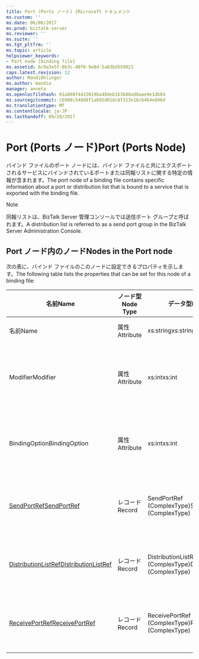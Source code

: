 ```yaml
---
title: Port (Ports ノード) |Microsoft ドキュメント
ms.custom: ''
ms.date: 06/08/2017
ms.prod: biztalk-server
ms.reviewer: ''
ms.suite: ''
ms.tgt_pltfrm: ''
ms.topic: article
helpviewer_keywords:
- Port node [binding file]
ms.assetid: 6c9a3e5f-0b3c-40f8-9a8d-5a83bd559021
caps.latest.revision: 12
author: MandiOhlinger
ms.author: mandia
manager: anneta
ms.openlocfilehash: 01a808f4415019ba48deb1b3b80ad8aae9e1db04
ms.sourcegitcommit: cb908c540d8f1a692d01dc8f313e16cb4b4e696d
ms.translationtype: MT
ms.contentlocale: ja-JP
ms.lasthandoff: 09/20/2017
---
```

# <a name="port-ports-node"></a><span data-ttu-id="99e09-102">Port (Ports ノード)</span><span class="sxs-lookup"><span data-stu-id="99e09-102">Port (Ports Node)</span></span>
<span data-ttu-id="99e09-103">バインド ファイルのポート ノードには、バインド ファイルと共にエクスポートされるサービスにバインドされているポートまたは同報リストに関する特定の情報が含まれます。</span><span class="sxs-lookup"><span data-stu-id="99e09-103">The port node of a binding file contains specific information about a port or distribution list that is bound to a service that is exported with the binding file.</span></span>  
  
> [!NOTE]
>  <span data-ttu-id="99e09-104">同報リストは、BizTalk Server 管理コンソールでは送信ポート グループと呼ばれます。</span><span class="sxs-lookup"><span data-stu-id="99e09-104">A distribution list is referred to as a send port group in the BizTalk Server Administration Console.</span></span>  
  
## <a name="nodes-in-the-port-node"></a><span data-ttu-id="99e09-105">Port ノード内のノード</span><span class="sxs-lookup"><span data-stu-id="99e09-105">Nodes in the Port node</span></span>  
 <span data-ttu-id="99e09-106">次の表に、バインド ファイルのこのノードに設定できるプロパティを示します。</span><span class="sxs-lookup"><span data-stu-id="99e09-106">The following table lists the properties that can be set for this node of a binding file:</span></span>  
  
|<span data-ttu-id="99e09-107">**名前**</span><span class="sxs-lookup"><span data-stu-id="99e09-107">**Name**</span></span>|<span data-ttu-id="99e09-108">**ノード型**</span><span class="sxs-lookup"><span data-stu-id="99e09-108">**Node Type**</span></span>|<span data-ttu-id="99e09-109">**データ型**</span><span class="sxs-lookup"><span data-stu-id="99e09-109">**Data Type**</span></span>|<span data-ttu-id="99e09-110">**Description**</span><span class="sxs-lookup"><span data-stu-id="99e09-110">**Description**</span></span>|<span data-ttu-id="99e09-111">**制限**</span><span class="sxs-lookup"><span data-stu-id="99e09-111">**Restrictions**</span></span>|<span data-ttu-id="99e09-112">**コメント**</span><span class="sxs-lookup"><span data-stu-id="99e09-112">**Comments**</span></span>|  
|--------------|-------------------|-------------------|---------------------|----------------------|------------------|  
|<span data-ttu-id="99e09-113">名前</span><span class="sxs-lookup"><span data-stu-id="99e09-113">Name</span></span>|<span data-ttu-id="99e09-114">属性</span><span class="sxs-lookup"><span data-stu-id="99e09-114">Attribute</span></span>|<span data-ttu-id="99e09-115">xs:string</span><span class="sxs-lookup"><span data-stu-id="99e09-115">xs:string</span></span>|<span data-ttu-id="99e09-116">ポートの名前を指定します。</span><span class="sxs-lookup"><span data-stu-id="99e09-116">Specifies the name of the port.</span></span>|<span data-ttu-id="99e09-117">任意</span><span class="sxs-lookup"><span data-stu-id="99e09-117">Not required</span></span>|<span data-ttu-id="99e09-118">既定値: 空</span><span class="sxs-lookup"><span data-stu-id="99e09-118">Default value: empty</span></span>|  
|<span data-ttu-id="99e09-119">Modifier</span><span class="sxs-lookup"><span data-stu-id="99e09-119">Modifier</span></span>|<span data-ttu-id="99e09-120">属性</span><span class="sxs-lookup"><span data-stu-id="99e09-120">Attribute</span></span>|<span data-ttu-id="99e09-121">xs:int</span><span class="sxs-lookup"><span data-stu-id="99e09-121">xs:int</span></span>|<span data-ttu-id="99e09-122">ポートの型修飾子を指定します。</span><span class="sxs-lookup"><span data-stu-id="99e09-122">Specifies the type modifier for the port.</span></span>|<span data-ttu-id="99e09-123">必須</span><span class="sxs-lookup"><span data-stu-id="99e09-123">Required</span></span>|<span data-ttu-id="99e09-124">既定値: なし</span><span class="sxs-lookup"><span data-stu-id="99e09-124">Default value: none</span></span><br /><br /> <span data-ttu-id="99e09-125">使用可能な値で使用できる、 [Microsoft.BizTalk.ExplorerOM.PortModifier](http://msdn.microsoft.com/library/microsoft.biztalk.explorerom.portmodifier.aspx)列挙します。</span><span class="sxs-lookup"><span data-stu-id="99e09-125">Possible values include those available in the [Microsoft.BizTalk.ExplorerOM.PortModifier](http://msdn.microsoft.com/library/microsoft.biztalk.explorerom.portmodifier.aspx) enumeration.</span></span>|  
|<span data-ttu-id="99e09-126">BindingOption</span><span class="sxs-lookup"><span data-stu-id="99e09-126">BindingOption</span></span>|<span data-ttu-id="99e09-127">属性</span><span class="sxs-lookup"><span data-stu-id="99e09-127">Attribute</span></span>|<span data-ttu-id="99e09-128">xs:int</span><span class="sxs-lookup"><span data-stu-id="99e09-128">xs:int</span></span>|<span data-ttu-id="99e09-129">ポートのバインドの種類を定義します。</span><span class="sxs-lookup"><span data-stu-id="99e09-129">Defines the type of binding for the port.</span></span>|<span data-ttu-id="99e09-130">必須</span><span class="sxs-lookup"><span data-stu-id="99e09-130">Required</span></span>|<span data-ttu-id="99e09-131">既定値: なし</span><span class="sxs-lookup"><span data-stu-id="99e09-131">Default value: none</span></span><br /><br /> <span data-ttu-id="99e09-132">使用可能な値で使用できる、 [Microsoft.BizTalk.ExplorerOM.BindingType](http://msdn.microsoft.com/library/microsoft.biztalk.explorerom.bindingtype.aspx)列挙します。</span><span class="sxs-lookup"><span data-stu-id="99e09-132">Possible values include those available in the [Microsoft.BizTalk.ExplorerOM.BindingType](http://msdn.microsoft.com/library/microsoft.biztalk.explorerom.bindingtype.aspx) enumeration.</span></span>|  
|[<span data-ttu-id="99e09-133">SendPortRef</span><span class="sxs-lookup"><span data-stu-id="99e09-133">SendPortRef</span></span>](../core/sendportref-port-node.md)|<span data-ttu-id="99e09-134">レコード</span><span class="sxs-lookup"><span data-stu-id="99e09-134">Record</span></span>|<span data-ttu-id="99e09-135">SendPortRef (ComplexType)</span><span class="sxs-lookup"><span data-stu-id="99e09-135">SendPortRef (ComplexType)</span></span>|<span data-ttu-id="99e09-136">サービスによって参照される送信ポートのコンテナー ノードです。</span><span class="sxs-lookup"><span data-stu-id="99e09-136">Container node for send ports that is referenced by a service.</span></span>|<span data-ttu-id="99e09-137">任意</span><span class="sxs-lookup"><span data-stu-id="99e09-137">Not required</span></span>|<span data-ttu-id="99e09-138">既定値: 空</span><span class="sxs-lookup"><span data-stu-id="99e09-138">Default value: empty</span></span>|  
|[<span data-ttu-id="99e09-139">DistributionListRef</span><span class="sxs-lookup"><span data-stu-id="99e09-139">DistributionListRef</span></span>](../core/distributionlistref-port-node.md)|<span data-ttu-id="99e09-140">レコード</span><span class="sxs-lookup"><span data-stu-id="99e09-140">Record</span></span>|<span data-ttu-id="99e09-141">DistributionListRef (ComplexType)</span><span class="sxs-lookup"><span data-stu-id="99e09-141">DistributionListRef (ComplexType)</span></span>|<span data-ttu-id="99e09-142">サービスによって参照される同報リストのコンテナー ノードです。</span><span class="sxs-lookup"><span data-stu-id="99e09-142">Container node for distribution lists referenced by a service.</span></span>|<span data-ttu-id="99e09-143">任意</span><span class="sxs-lookup"><span data-stu-id="99e09-143">Not required</span></span>|<span data-ttu-id="99e09-144">既定値: 空</span><span class="sxs-lookup"><span data-stu-id="99e09-144">Default value: empty</span></span>|  
|[<span data-ttu-id="99e09-145">ReceivePortRef</span><span class="sxs-lookup"><span data-stu-id="99e09-145">ReceivePortRef</span></span>](../core/receiveportref-port-node.md)|<span data-ttu-id="99e09-146">レコード</span><span class="sxs-lookup"><span data-stu-id="99e09-146">Record</span></span>|<span data-ttu-id="99e09-147">ReceivePortRef (ComplexType)</span><span class="sxs-lookup"><span data-stu-id="99e09-147">ReceivePortRef (ComplexType)</span></span>|<span data-ttu-id="99e09-148">サービスによって参照される受信ポートのコンテナー ノードです。</span><span class="sxs-lookup"><span data-stu-id="99e09-148">Container node for receive ports referenced by a service.</span></span>|<span data-ttu-id="99e09-149">任意</span><span class="sxs-lookup"><span data-stu-id="99e09-149">Not required</span></span>|<span data-ttu-id="99e09-150">既定値: 空</span><span class="sxs-lookup"><span data-stu-id="99e09-150">Default value: empty</span></span>|